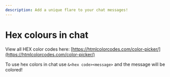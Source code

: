 ```yaml
---
description: Add a unique flare to your chat messages!
---
```


# Hex colours in chat

View all HEX color codes here: [https://htmlcolorcodes.com/color-picker/](https://htmlcolorcodes.com/color-picker/)

To use hex colors in chat use `&<hex code><message>` and the message will be colored!
